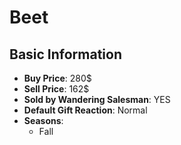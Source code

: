 # Beet

## Basic Information

- **Buy Price**: 280$
- **Sell Price**: 162$
- **Sold by Wandering Salesman**: YES
- **Default Gift Reaction**: Normal
- **Seasons**:
  - Fall